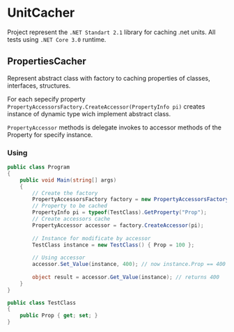 # UnitCacher
Project represent the `.NET Standart 2.1` library for caching .net units.
All tests using `.NET Core 3.0` runtime.
## PropertiesCacher
Represent abstract class with factory to caching properties of 
classes, interfaces, structures.


For each sepecify property `PropertyAccessorsFactory.CreateAccessor(PropertyInfo pi)`
creates instance of dynamic type wich implement abstract class.


`PropertyAccessor` methods is delegate invokes to accessor methods of the Property for specify instance.
### Using
```C#
public class Program
{
    public void Main(string[] args)
    {
        // Create the factory
        PropertyAccessorsFactory factory = new PropertyAccessorsFactory();
        // Property to be cached
        PropertyInfo pi = typeof(TestClass).GetProperty("Prop");
        // Create accessors cache
        PropertyAccessor accessor = factory.CreateAccessor(pi);
        
        // Instance for modificate by accessor
        TestClass instance = new TestClass() { Prop = 100 };
        
        // Using accessor
        accessor.Set_Value(instance, 400); // now instance.Prop == 400
        
        object result = accessor.Get_Value(instance); // returns 400
    }
}

public class TestClass
{
    public Prop { get; set; }
}
```